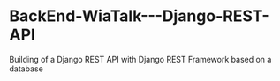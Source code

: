# BackEnd-WiaTalk---Django-REST-API
Building of a Django REST API with Django REST Framework based on a database
